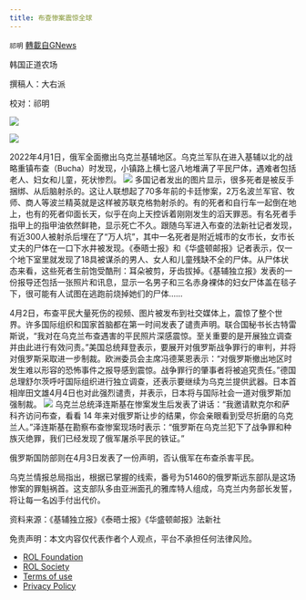 ```yaml
---
title: 布查惨案震惊全球
---
```

`祁明` [轉載自GNews](https://gnews.org/zh-hans/2292255/)

韩国正道农场

撰稿人：大右派

校对：祁明

![](https://assets.gnews.org/wp-content/uploads/2022/04/xin_png.001-2-8.jpg)



![](https://assets.gnews.org/wp-content/uploads/2022/04/IMG_2630.jpg)

2022年4月1日，俄军全面撤出乌克兰基辅地区。乌克兰军队在进入基辅以北的战略重镇布查（Bucha）时发现，小镇路上横七竖八地堆满了平民尸体，遇难者包括老人、妇女和儿童，死状惨烈。
![](https://assets.gnews.org/wp-content/uploads/2022/04/IMG_2629.jpg)
多国记者发出的图片显示，很多死者是被反手捆绑、从后脑射杀的。这让人联想起了70多年前的卡廷惨案，2万名波兰军官、牧师、商人等波兰精英就是这样被苏联克格勃射杀的。有的死者和自行车一起倒在地上，也有的死者仰面长天，似乎在向上天控诉着刚刚发生的滔天罪恶。有名死者手指甲上的指甲油依然鲜艳，显示死亡不久。跟随乌军进入布查的法新社记者发现，有近300人被射杀后埋在了“万人坑”，其中一名死者是附近城市的女市长，女市长丈夫的尸体在一口下水井被发现。《泰晤士报》和《华盛顿邮报》记者表示，仅一个地下室里就发现了18具被谋杀的男人、女人和儿童残缺不全的尸体。从尸体状态来看，这些死者生前饱受酷刑：耳朵被剪，牙齿拔掉。《基辅独立报》发表的一份报导还包括一张照片和讯息，显示一名男子和三名赤身裸体的妇女尸体盖在毯子下，很可能有人试图在逃跑前烧掉她们的尸体……

4月2日，布查平民大量死伤的视频、图片被发布到社交媒体上，震惊了整个世界。许多国际组织和国家首脑都在第一时间发表了谴责声明。联合国秘书长古特雷斯说，“我对在乌克兰布查遇害的平民照片深感震惊。至关重要的是开展独立调查并由此进行有效问责。”美国总统拜登表示，要展开对俄罗斯战争罪行的审判，并将对俄罗斯采取进一步制裁。欧洲委员会主席冯德莱恩表示：“对俄罗斯撤出地区时发生难以形容的恐怖事件之报导感到震惊。战争罪行的肇事者将被追究责任。”德国总理舒尔茨呼吁国际组织进行独立调查，还表示要继续为乌克兰提供武器。日本首相岸田文雄4月4日也对此强烈谴责，并表示，日本将与国际社会一道对俄罗斯加强制裁。
![](https://assets.gnews.org/wp-content/uploads/2022/04/IMG_2628.png)
乌克兰总统泽连斯基在惨案发生后发表了讲话：“我邀请默克尔和萨科齐访问布查，看看 14 年来对俄罗斯让步的结果，你会亲眼看到受尽折磨的乌克兰人。”泽连斯基在勘察布查惨案现场时表示：“俄罗斯在乌克兰犯下了战争罪和种族灭绝罪，我们已经发现了俄军屠杀平民的铁证。”

俄罗斯国防部则在4月3日发表了一份声明，否认俄军在布查杀害平民。

乌克兰情报总局指出，根据已掌握的线索，番号为51460的俄罗斯远东部队是这场惨案的罪魁祸首。这支部队多由亚洲面孔的雅库特人组成，乌克兰内务部长发誓，将让每一名凶手付出代价。

资料来源：《基辅独立报》《泰晤士报》《华盛顿邮报》法新社

 

免责声明：本文内容仅代表作者个人观点，平台不承担任何法律风险。

- [ROL Foundation](https://rolfoundation.org/)
- [ROL Society](https://rolsociety.org/)
- [Terms of use](https://gnews.org/terms-of-use-3/)
- [Privacy Policy](https://gnews.org/privacy-policy/)

